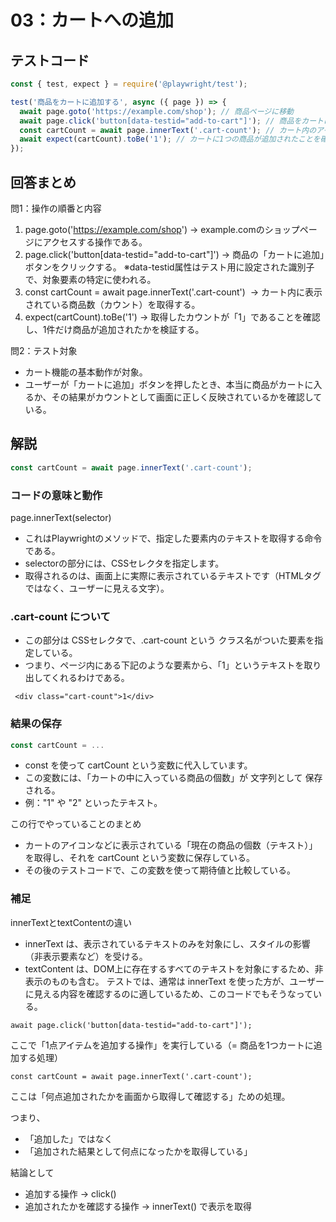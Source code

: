 # 03：カートへの追加

## テストコード

```js
const { test, expect } = require('@playwright/test');

test('商品をカートに追加する', async ({ page }) => {
  await page.goto('https://example.com/shop'); // 商品ページに移動
  await page.click('button[data-testid="add-to-cart"]'); // 商品をカートに追加
  const cartCount = await page.innerText('.cart-count'); // カート内のアイテム数を取得
  await expect(cartCount).toBe('1'); // カートに1つの商品が追加されたことを確認
});
```

## 回答まとめ

問1：操作の順番と内容
1. page.goto('https://example.com/shop')
   → example.comのショップページにアクセスする操作である。
2. page.click('button[data-testid="add-to-cart"]')
   → 商品の「カートに追加」ボタンをクリックする。 ※data-testid属性はテスト用に設定された識別子で、対象要素の特定に使われる。
3. const cartCount = await page.innerText('.cart-count')
    → カート内に表示されている商品数（カウント）を取得する。
4. expect(cartCount).toBe('1')
   → 取得したカウントが「1」であることを確認し、1件だけ商品が追加されたかを検証する。

問2：テスト対象
* カート機能の基本動作が対象。
* ユーザーが「カートに追加」ボタンを押したとき、本当に商品がカートに入るか、その結果がカウントとして画面に正しく反映されているかを確認している。

## 解説

```js
const cartCount = await page.innerText('.cart-count');
```

### コードの意味と動作

page.innerText(selector)
* これはPlaywrightのメソッドで、指定した要素内のテキストを取得する命令である。
* selectorの部分には、CSSセレクタを指定します。
* 取得されるのは、画面上に実際に表示されているテキストです（HTMLタグではなく、ユーザーに見える文字）。

### .cart-count について
* この部分は CSSセレクタで、.cart-count という クラス名がついた要素を指定している。
* つまり、ページ内にある下記のような要素から、「1」というテキストを取り出してくれるわけである。
```
 <div class="cart-count">1</div> 
```

### 結果の保存

```js
const cartCount = ...
```

* const を使って cartCount という変数に代入しています。
* この変数には、「カートの中に入っている商品の個数」が 文字列として 保存される。
* 例："1" や "2" といったテキスト。

この行でやっていることのまとめ
* カートのアイコンなどに表示されている「現在の商品の個数（テキスト）」を取得し、それを cartCount という変数に保存している。
* その後のテストコードで、この変数を使って期待値と比較している。

### 補足
innerTextとtextContentの違い
* innerText は、表示されているテキストのみを対象にし、スタイルの影響（非表示要素など）を受ける。
* textContent は、DOM上に存在するすべてのテキストを対象にするため、非表示のものも含む。
テストでは、通常は innerText を使った方が、ユーザーに見える内容を確認するのに適しているため、このコードでもそうなっている。

```
await page.click('button[data-testid="add-to-cart"]');
```
ここで「1点アイテムを追加する操作」を実行している（= 商品を1つカートに追加する処理）

```
const cartCount = await page.innerText('.cart-count');
```
ここは「何点追加されたかを画面から取得して確認する」ための処理。 

つまり、
* 「追加した」ではなく
* 「追加された結果として何点になったかを取得している」

結論として
* 追加する操作 → click()
* 追加されたかを確認する操作 → innerText() で表示を取得

